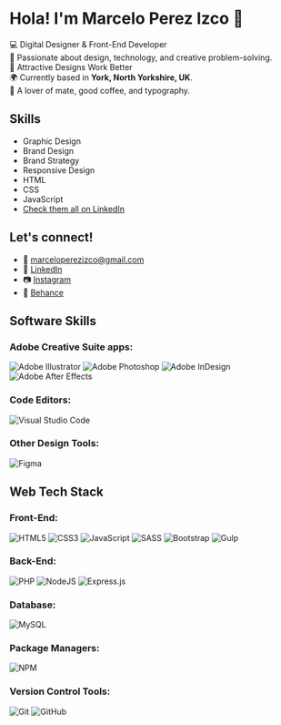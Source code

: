 # Hola! I'm Marcelo Perez Izco 👋

💻 Digital Designer & Front-End Developer  
🎨 Passionate about design, technology, and creative problem-solving.  
🍮 Attractive Designs Work Better  
🌍 Currently based in **York, North Yorkshire, UK**.  
🧉 A lover of mate, good coffee, and typography.

## **Skills**

-   Graphic Design
-   Brand Design
-   Brand Strategy
-   Responsive Design
-   HTML
-   CSS
-   JavaScript
-   [Check them all on LinkedIn](https://www.linkedin.com/in/marceloperezizco/details/skills/)

## **Let's connect!**

-   📧 [marceloperezizco@gmail.com](mailto:marceloperezizco@gmail.com)
-   💼 [LinkedIn](https://linkedin.com/in/marceloperezizco)
-   📷 [Instagram](https://instagram.com/marceloperezizco)
-   🎨 [Behance](https://www.behance.net/marceloperezizco)

## Software Skills

### Adobe Creative Suite apps:

![Adobe Illustrator](https://img.shields.io/badge/adobe%20illustrator-%23FF9A00.svg?style=flat&logo=adobe%20illustrator&logoColor=white)
![Adobe Photoshop](https://img.shields.io/badge/adobe%20photoshop-%2331A8FF.svg?style=flat&logo=adobe%20photoshop&logoColor=white)
![Adobe InDesign](https://img.shields.io/badge/Adobe%20InDesign-49021F?style=flat&logo=adobeindesign&logoColor=FF3366)
![Adobe After Effects](https://img.shields.io/badge/adobe%20after%20effects-%239999FF.svg?style=flat&logo=adobe%20after%20effects&logoColor=white)

### Code Editors:

![Visual Studio Code](https://img.shields.io/badge/Visual%20Studio%20Code-%23007ACC.svg?style=flat&logo=visual%20studio%20code&logoColor=white)

### Other Design Tools:

![Figma](https://img.shields.io/badge/figma-%23F24E1E.svg?style=flat&logo=figma&logoColor=white)

## Web Tech Stack

### Front-End:

![HTML5](https://img.shields.io/badge/html5-%23E34F26.svg?style=flat&logo=html5&logoColor=white)
![CSS3](https://img.shields.io/badge/css3-%231572B6.svg?style=flat&logo=css3&logoColor=white)
![JavaScript](https://img.shields.io/badge/javascript-%23323330.svg?style=flat&logo=javascript&logoColor=%23F7DF1E)
![SASS](https://img.shields.io/badge/SASS-hotpink.svg?style=flat&logo=SASS&logoColor=white)
![Bootstrap](https://img.shields.io/badge/bootstrap-%238511FA.svg?style=flat&logo=bootstrap&logoColor=white)
![Gulp](https://img.shields.io/badge/GULP-%23CF4647.svg?style=flat&logo=gulp&logoColor=white)

### Back-End:

![PHP](https://img.shields.io/badge/php-%23777BB4.svg?style=flat&logo=php&logoColor=white)
![NodeJS](https://img.shields.io/badge/node.js-6DA55F?style=flat&logo=node.js&logoColor=white)
![Express.js](https://img.shields.io/badge/Express.js-404D59?style=flat&logo=express&logoColor=white)

### Database:

![MySQL](https://img.shields.io/badge/mysql-%234479A1.svg?style=flat&logo=mysql&logoColor=white)

### Package Managers:

![NPM](https://img.shields.io/badge/NPM-%23CB3837.svg?style=flat&logo=npm&logoColor=white)

### Version Control Tools:

![Git](https://img.shields.io/badge/git-%23F05033.svg?style=flat&logo=git&logoColor=white)
![GitHub](https://img.shields.io/badge/github-%23121011.svg?style=flat&logo=github&logoColor=white)
